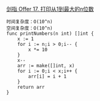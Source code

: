 [剑指 Offer 17. 打印从1到最大的n位数](https://leetcode-cn.com/problems/da-yin-cong-1dao-zui-da-de-nwei-shu-lcof/)
```
时间复杂度：O(10^n)
空间复杂度：O(10^n)
func printNumbers(n int) []int {
    x := 1
    for i := n;i > 0;i-- {
        x *= 10
    }
    x--
    arr := make([]int, x)
    for i := 0;i < x;i++ {
        arr[i] = i + 1
    }
    return arr
}
```
